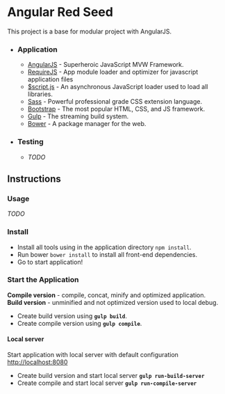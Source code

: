 <h1>Angular Red Seed</h1>
This project is a base for modular project with AngularJS.

<ul>
<li>
<h3>Application</h3>
<ul>
<li>
    <a href="https://angularjs.org/">AngularJS</a> - Superheroic JavaScript MVW Framework.
  </li>
  <li>
    <a href="http://requirejs.org/">RequireJS</a> - App module loader and optimizer for javascript application files
  </li>
  <li>
    <a href="https://github.com/ded/script.js/">$script.js</a> - An asynchronous JavaScript loader used to load all libraries.
  </li>
  <li>
    <a href="http://sass-lang.com/">Sass</a> - Powerful professional grade CSS extension language.
  </li>
  <li>
    <a href="http://getbootstrap.com/">Bootstrap</a> - The most popular HTML, CSS, and JS framework.
  </li>
   <li>
    <a href="http://gulpjs.com/">Gulp</a> - The streaming build system.
  </li>
  <li>
    <a href="http://bower.io/">Bower</a> - A package manager for the web.
  </li>
  
  </ul>
  </li>
  <li>
  <h3>Testing</h3>
  <ul>
  <li><i>TODO</i></li>
  </ul>
  </li>
</ul>



<h2>Instructions</h2>
<h3>Usage</h3>
<i>TODO</i>

<h3>Install</h3>

<ul>
  <li>
    Install all tools using in the application directory <code>npm install</code>.
  </li>
  <li>
    Run bower <code>bower install</code> to install all front-end dependencies.
  </li>
  <li>
    Go to start application!
  </li>
</ul>

<h3>Start the Application</h3>

<b>Compile version</b> - compile, concat, minify and optimized application.
<br/>
<b>Build version</b> - unminified and not optimized version used to local debug.

<ul>
<li>
Create build version using <code><b>gulp build</b></code>.
</li>
<li>
Create compile version using <code><b>gulp compile</b></code>.
</li>
</ul>


<h4>Local server</h4>
Start application with local server with default configuration <a href="http://localhost:8080">http://localhost:8080</a>
<ul>
<li>
Create build version and start local server <code><b>gulp run-build-server</b></code>
</li>
<li>
Create compile and start local server <code><b>gulp run-compile-server</b></code>
</li>
</ul>
